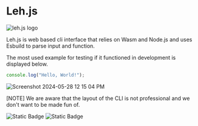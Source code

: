 # Leh.js

![leh.js logo](https://avatars.githubusercontent.com/u/171061506?s=200&v=4)


Leh.js is web based cli interface that relies on Wasm and Node.js and uses Esbuild to parse input and function.

The most used example for testing if it functioned in development is displayed below.

```javascript
console.log("Hello, World!");
```
![Screenshot 2024-05-28 12 15 04 PM](https://github.com/Leh-js/leh.js/assets/164905463/2fd48abb-05aa-405d-b9c6-da1b47eba1a7)

[NOTE] We are aware that the layout of the CLI is not professional and we don't want to be made fun of.



![Static Badge](https://img.shields.io/badge/Esbuild-black?style=flat-square&logo=gihub&link=https://github.com/evanw/esbuild)
![Static Badge](https://img.shields.io/badge/Node-black?style=flat-square&logo=gihub&link=https://github.com/nodejs/node)
